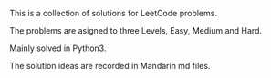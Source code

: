 This is a collection of solutions for LeetCode problems.

The problems are asigned to three Levels, Easy, Medium and Hard.

Mainly solved in Python3.

The solution ideas are recorded in Mandarin md files.
